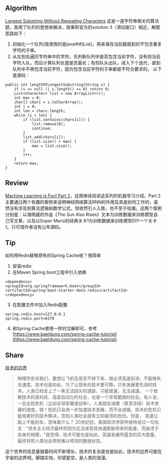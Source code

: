 ## Algorithm
[Longest Substring Without Repeating Characters](https://leetcode.com/problems/longest-substring-without-repeating-characters/)
这是一道字符串相关的算法题，我用了队列的思想来解决，效果和官方的solution 3（滑动窗口）相近，解题思路如下：
1. 初始化一个队列(我使用的是java中的List)，用来保存当前截取到的不包含重复字符的子串。
2. 从左到右遍历字符串中的字符，先判断队列中是否包含当前字符，没有则当前字符入队，而后计算队列长度是否最长；有则队头出队，进入下个迭代，直到队列中不再包含当前字符，因为包含当前字符的子串都是不符合要求的。
以下是源码：
```
public int lengthOfLongestSubstring(String s) {
	if (s == null || s.length() <= 0) return 0;
	List<Character> list = new ArrayList<>();
	int max = 0;
	char[] chars = s.toCharArray();
	int i = 0;
	int len = chars.length;
	while (i < len) {
		if (list.contains(chars[i])) {
			list.remove(0);
			continue;
		}
		list.add(chars[i]);
		if (list.size() > max) {
			max = list.size();
		}
		i++;
	}
	return max;
}
```
## Review
[Machine Learning is Fun! Part 2](https://medium.com/@ageitgey/machine-learning-is-fun-part-2-a26a10b68df3)，这周继续阅读这系列的机器学习介绍。Part 2 主要通过两个有趣的案例来说明神经网络算法RNN的作用及其是如何工作的，虽然没有涉及到算法逻辑和数学公式，但依然引人入胜，也不至于枯燥。这两个案例分别是：以海明威的作品《The Sun Also Rises》文本为训练数据来训练模型自己写文章，以及以Super Mario的经典关卡1为训练数据来训练模型DIY一个关卡1。只可惜作者没有公布源码。
## Tip
如何用Redis替换原有的Spring Cache呢？很简单
1. 安装redis
2. 在Maven Spring boot工程中引入依赖
```
<dependency>      
<groupId>org.springframework.boot</groupId>      
<artifactId>spring-boot-starter-data-redis</artifactId>
</dependency>
```
3. 在配置文件中加入Redis配置
```
spring.redis.host=127.0.0.1
spring.redis.port=6379
```
4. 和Spring Cache使用一样的注解即可，参考 [https://www.baeldung.com/spring-cache-tutorial](https://www.baeldung.com/spring-cache-tutorial)
## Share
[技术的边界](http://www.ruanyifeng.com/blog/2017/03/boundary.html)
> 物理学告诉我们，要想让飞机在高空不掉下来，就必须高速前进，不能够失去速度。技术也是如此，为了让现有的技术更可靠，只有发展更先进的技术。人类已经走上了一条无法回头的道路，只能提速，无法减速。
> 一个依赖技术的高科技、高度自动化的社会，也是一个非常脆弱的社会。有人说，一旦出现危机（比如全球变暖或战争），人类就会减缓（甚至冻结）技术发展的速度。错！危机只会进一步加速技术发展，而不会减缓。技术的危机只能用更好的技术解决，否则人类社会就有立刻崩溃的危险。但是， 高速公路上不能刹车，意味着什么？
> 20世纪初，美国经济学家熊彼特说过一句名言："资本主义经济最终将因为无法承受其快速膨胀带来的能量，而崩溃于自身的规模。"我觉得，技术可能也是如此，高速发展所蕴含的巨大能量，最终将把人类社会带到难以预测的脆弱状态。

这个世界的信息量随着时间不断增长，技术的复杂度也是如此，技术的边界可能在宇宙的边界吧。脚踏实地，仰望星空，是人类的浪漫。

